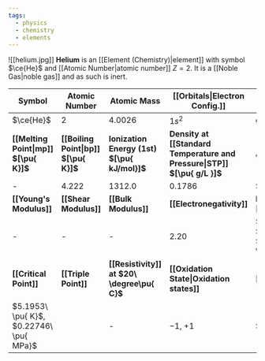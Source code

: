 ```yaml
---
tags:
  - physics
  - chemistry
  - elements
---
```

![[helium.jpg]]
**Helium** is an [[Element (Chemistry)|element]] with symbol $\ce{He}$ and [[Atomic Number|atomic number]] $Z=2$. It is a [[Noble Gas|noble gas]] and as such is inert.

| **Symbol**                              | **Atomic Number**                     | **Atomic Mass**                              | **[[Orbitals\|Electron Config.]]**                                       | **Phase**                                                         |
| --------------------------------------- | ------------------------------------- | -------------------------------------------- | ------------------------------------------------------------------------ | ----------------------------------------------------------------- |
| $\ce{He}$                               | $2$                                   | $4.0026$                                     | $1s^2$                                                                   | gas                                                               |
| **[[Melting Point\|mp]] $[\pu{ K}]$**   | **[[Boiling Point\|bp]] $[\pu{ K}]$** | **Ionization Energy (1st) $[\pu{ kJ/mol}]$** | **Density at [[Standard Temperature and Pressure\|STP]] $[\pu{ g/L }]$** | **Atomic Radius**                                                 |
| -                                       | $4.222$                               | $1312.0$                                     | $0.1786$                                                                 | $53\ \pu{ pm }$                                                   |
| **[[Young's Modulus]]**                 | **[[Shear Modulus]]**                 | **[[Bulk Modulus]]**                         | **[[Electronegativity]]**                                                | **Main [[Isotope\|isotopes]]**                                    |
| -                                       | -                                     | -                                            | $2.20$                                                                   | $\ce{^1H}:99.9855\%$ $\ce{^2H}:0.0145\%$ $\ce{^3H}: \text{trace}$ |
| **[[Critical Point]]**                  | **[[Triple Point]]**                  | **[[Resistivity]] at $20\ \degree\pu{ C}$**  | **[[Oxidation State\|Oxidation states]]**                                | **[[Electron Affinity]]**                                         |
| $5.1953\ \pu{ K}$, $0.22746\ \pu{ MPa}$ |                                       | -                                            | $-1$, $+1$                                                               | $-48.0\ \pu{ kJ/mol }$                                            |
